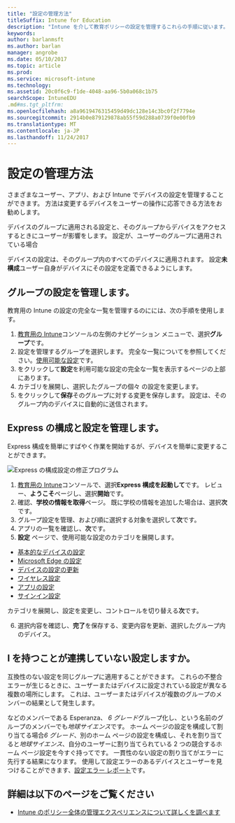 ```yaml
---
title: "設定の管理方法"
titleSuffix: Intune for Education
description: "Intune を介して教育ポリシーの設定を管理するこれらの手順に従います。"
keywords: 
author: barlanmsft
ms.author: barlan
manager: angrobe
ms.date: 05/10/2017
ms.topic: article
ms.prod: 
ms.service: microsoft-intune
ms.technology: 
ms.assetid: 20c0f6c9-f1de-4048-aa96-5b0a068c1b75
searchScope: IntuneEDU
.md#ms.tgt_pltfrm: 
ms.openlocfilehash: a8a9619476315459d49dc128e14c3bc0f2f7794e
ms.sourcegitcommit: 2914b0e879129878ab55f59d288a0739f0e00fb9
ms.translationtype: MT
ms.contentlocale: ja-JP
ms.lasthandoff: 11/24/2017
---
```

# <a name="how-do-i-manage-settings"></a>設定の管理方法

さまざまなユーザー、アプリ、および Intune でデバイスの設定を管理することができます。 方法は変更するデバイスをユーザーの操作に応答できる方法をお勧めします。

デバイスのグループに適用される設定と、そのグループからデバイスをアクセスするときにユーザーが影響をします。 設定が、ユーザーのグループに適用されている場合

デバイスの設定は、そのグループ内のすべてのデバイスに適用されます。 設定**未構成**ユーザー自身がデバイスにその設定を定義できるようにします。

## <a name="manage-settings-for-groups"></a>グループの設定を管理します。

教育用の Intune の設定の完全な一覧を管理するのにには、次の手順を使用します。
1. [教育用の Intune](https://intuneeducation.portal.azure.com)コンソールの左側のナビゲーション メニューで、選択**グループ**です。
2. 設定を管理するグループを選択します。 完全な一覧についてを参照してください。[使用可能な設定](what-are-settings.md)です。
3. をクリックして**設定**を利用可能な設定の完全な一覧を表示するページの上部にあります。
4. カテゴリを展開し、選択したグループの個々 の設定を変更します。
5. をクリックして**保存**そのグループに対する変更を保存します。 設定は、そのグループ内のデバイスに自動的に送信されます。

## <a name="manage-settings-with-express-configuration"></a>Express の構成と設定を管理します。

Express 構成を簡単にすばやく作業を開始するが、デバイスを簡単に変更することができます。

  ![Express の構成設定の修正プログラム](./media/express-config-006-choose-settings.png)

1. [教育用の Intune](https://intuneeducation.portal.azure.com)コンソールで、選択**Express 構成を起動して**です。 レビュー、**ようこそ**ページし、選択**開始**です。
2. 確認、**学校の情報を取得**ページ。 既に学校の情報を追加した場合は、選択**次**です。
3. グループ設定を管理、および順に選択する対象を選択して**次**です。
4. アプリの一覧を確認し、**次**です。
5. **設定** ページで、使用可能な設定のカテゴリを展開します。
  * [基本的なデバイスの設定](available-settings.md#basic-device-settings)
  * [Microsoft Edge の設定](available-settings.md#microsoft-edge-settings)
  * [デバイスの設定の更新](available-settings.md#device-update-settings)
  * [ワイヤレス設定](available-settings.md#wireless-settings)
  * [アプリの設定](available-settings.md#app-settings)
  * [サインイン設定](available-settings.md#sign-in-settings)

  カテゴリを展開し、設定を変更し、コントロールを切り替える**次**です。

6. 選択内容を確認し、**完了**を保存する、変更内容を更新、選択したグループ内のデバイス。

## <a name="can-i-ever-have-settings-that-dont-work-together"></a>I を持つことが連携していない設定しますか。

互換性のない設定を同じグループに適用することができます。 これらの不整合エラーが生じるときに、ユーザーまたはデバイスに設定されている設定が異なる複数の場所にします。 これは、ユーザーまたはデバイスが複数のグループのメンバーの結果として発生します。

などのメンバーである Esperanza、 *6 グレード*グループ化し、という名前のグループのメンバーでも*地球サイエンス*です。 ホーム ページの設定を構成して割り当てる場合*6 グレード*、別のホーム ページの設定を構成し、それを割り当てると*地球サイエンス*、自分のユーザーに割り当てられている 2 つの競合するホーム ページ設定を今すぐ持ってです。 一貫性のない設定の割り当てがエラーに先行する結果になります。 使用して設定エラーのあるデバイスとユーザーを見つけることができます、[設定エラー レポート](what-are-reports.md)です。

## <a name="find-out-more"></a>詳細は以下のページをご覧ください

- [Intune のポリシー全体の管理エクスペリエンスについて詳しくを調べます](https://docs.microsoft.com/intune/deploy-use/manage-settings-and-features-on-your-devices-with-microsoft-intune-policies)
